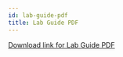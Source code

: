 ```yaml
---
id: lab-guide-pdf
title: Lab Guide PDF
---
```


[Download link for Lab Guide PDF](/creatorworkflowsnow.github.io-labs-collaborate.pdf)
